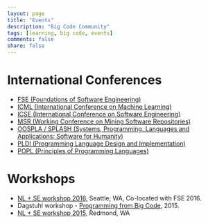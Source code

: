 ```yaml
---
layout: page
title: "Events"
description: "Big Code Community"
tags: [learning, big code, events]
comments: false
share: false
---
```


# International Conferences

* <a href="http://www.cs.ucdavis.edu/fse2016/">FSE (Foundations of Software Engineering)</a>
* <a href="http://icml.cc/">ICML (International Conference on Machine Learning)</a>
* <a href="http://2016.icse.cs.txstate.edu/">ICSE (International Conference on Software Engineering)</a>
* <a href="http://2016.msrconf.org/#/home">MSR (Working Conference on Mining Software Repositories)</a>
* <a href="http://2016.splashcon.org/">OOSPLA / SPLASH (Systems, Programming, Languages and Applications: Software for Humanity)</a>
* <a href="http://conf.researchr.org/home/pldi-2016">PLDI (Programming Language Design and Implementation)</a>
* <a href="http://conf.researchr.org/home/POPL-2016">POPL (Principles of Programming Languages)</a>


# Workshops

* <a href="http://nlse-fse.github.io">NL + SE workshop 2016,</a> Seattle, WA, Co-located with FSE 2016.
* Dagstuhl workshop - <a href="http://www.dagstuhl.de/en/program/calendar/semhp/?semnr=15472">Programming from Big Code,</a> 2015.
* <a href="http://www.languageandcode.org/nlse2015/">NL + SE workshop 2015,</a> Redmond, WA
